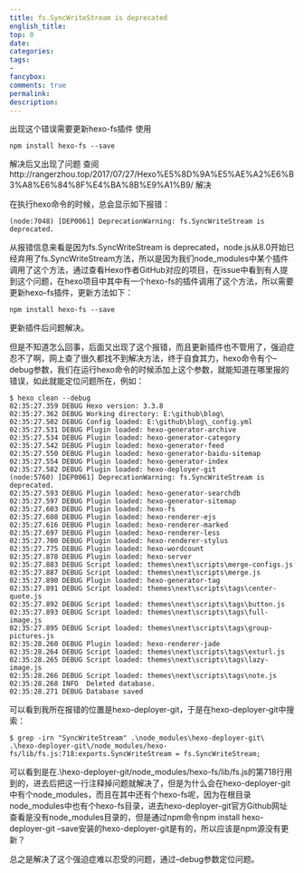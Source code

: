 ```yaml
---
title: fs.SyncWriteStream is deprecated 
english_title:
top: 0
date:
categories: 
tags: 
-
fancybox:
comments: true
permalink:
description:
---
```

出现这个错误需要更新hexo-fs插件
使用
```
npm install hexo-fs --save
```
解决后又出现了问题
查阅http://rangerzhou.top/2017/07/27/Hexo%E5%8D%9A%E5%AE%A2%E6%B3%A8%E6%84%8F%E4%BA%8B%E9%A1%B9/
解决
<!--more-->

在执行hexo命令的时候，总会显示如下报错：
```
(node:7048) [DEP0061] DeprecationWarning: fs.SyncWriteStream is deprecated.
```
从报错信息来看是因为fs.SyncWriteStream is deprecated，node.js从8.0开始已经弃用了fs.SyncWriteStream方法，所以是因为我们node_modules中某个插件调用了这个方法，通过查看Hexo作者GitHub对应的项目，在issue中看到有人提到这个问题，在hexo项目中其中有一个hexo-fs的插件调用了这个方法，所以需要更新hexo-fs插件，更新方法如下：
```
npm install hexo-fs --save
```
更新插件后问题解决。

但是不知道怎么回事，后面又出现了这个报错，而且更新插件也不管用了，强迫症忍不了啊，网上查了很久都找不到解决方法，终于自食其力，hexo命令有个–debug参数，我们在运行hexo命令的时候添加上这个参数，就能知道在哪里报的错误，如此就能定位问题所在，例如：
```
$ hexo clean --debug                                                                    
02:35:27.359 DEBUG Hexo version: 3.3.8                                                  
02:35:27.362 DEBUG Working directory: E:\github\blog\                                   
02:35:27.502 DEBUG Config loaded: E:\github\blog\_config.yml                            
02:35:27.531 DEBUG Plugin loaded: hexo-generator-archive                                
02:35:27.534 DEBUG Plugin loaded: hexo-generator-category                               
02:35:27.542 DEBUG Plugin loaded: hexo-generator-feed                                   
02:35:27.550 DEBUG Plugin loaded: hexo-generator-baidu-sitemap                          
02:35:27.554 DEBUG Plugin loaded: hexo-generator-index                                  
02:35:27.582 DEBUG Plugin loaded: hexo-deployer-git                                     
(node:5760) [DEP0061] DeprecationWarning: fs.SyncWriteStream is deprecated.             
02:35:27.593 DEBUG Plugin loaded: hexo-generator-searchdb                               
02:35:27.597 DEBUG Plugin loaded: hexo-generator-sitemap                                
02:35:27.603 DEBUG Plugin loaded: hexo-fs                                               
02:35:27.608 DEBUG Plugin loaded: hexo-renderer-ejs                                     
02:35:27.616 DEBUG Plugin loaded: hexo-renderer-marked                                  
02:35:27.697 DEBUG Plugin loaded: hexo-renderer-less                                    
02:35:27.700 DEBUG Plugin loaded: hexo-renderer-stylus                                  
02:35:27.775 DEBUG Plugin loaded: hexo-wordcount                                        
02:35:27.878 DEBUG Plugin loaded: hexo-server                                           
02:35:27.883 DEBUG Script loaded: themes\next\scripts\merge-configs.js                  
02:35:27.887 DEBUG Script loaded: themes\next\scripts\merge.js                          
02:35:27.890 DEBUG Plugin loaded: hexo-generator-tag                                    
02:35:27.891 DEBUG Script loaded: themes\next\scripts\tags\center-quote.js              
02:35:27.892 DEBUG Script loaded: themes\next\scripts\tags\button.js                    
02:35:27.893 DEBUG Script loaded: themes\next\scripts\tags\full-image.js                
02:35:27.895 DEBUG Script loaded: themes\next\scripts\tags\group-pictures.js            
02:35:28.260 DEBUG Plugin loaded: hexo-renderer-jade                                    
02:35:28.264 DEBUG Script loaded: themes\next\scripts\tags\exturl.js                    
02:35:28.265 DEBUG Script loaded: themes\next\scripts\tags\lazy-image.js                
02:35:28.266 DEBUG Script loaded: themes\next\scripts\tags\note.js                      
02:35:28.268 INFO  Deleted database.                                                    
02:35:28.271 DEBUG Database saved
```
可以看到我所在报错的位置是hexo-deployer-git，于是在hexo-deployer-git中搜索：
```
$ grep -irn "SyncWriteStream" .\node_modules\hexo-deployer-git\
.\hexo-deployer-git\/node_modules/hexo-fs/lib/fs.js:718:exports.SyncWriteStream = fs.SyncWriteStream;
```
可以看到是在.\hexo-deployer-git\/node_modules/hexo-fs/lib/fs.js的第718行用到的，进去后把这一行注释掉问题就解决了，但是为什么会在hexo-deployer-git中有个node_modules，而且在其中还有个hexo-fs呢，因为在根目录node_modules中也有个hexo-fs目录，进去hexo-deployer-git官方Github网址查看是没有node_modules目录的，但是通过npm命令npm install hexo-deployer-git –save安装的hexo-deployer-git是有的，所以应该是npm源没有更新？

总之是解决了这个强迫症难以忍受的问题，通过–debug参数定位问题。









